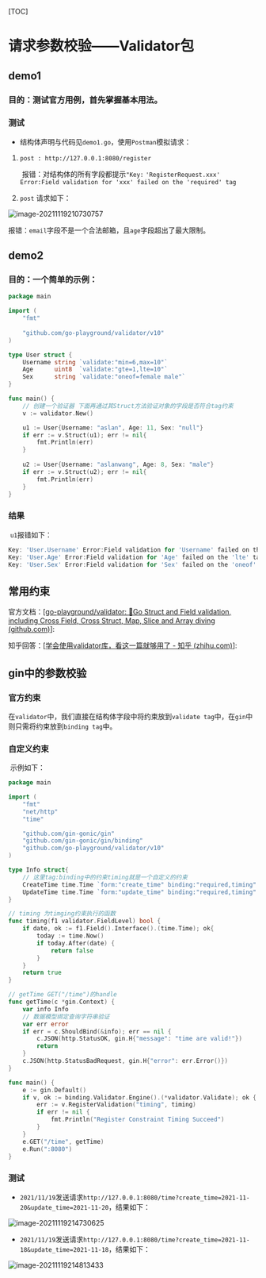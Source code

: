 [TOC]



# 请求参数校验——Validator包

## demo1

### 目的：测试官方用例，首先掌握基本用法。

### 测试

- 结构体声明与代码见`demo1.go`，使用`Postman`模拟请求：

1. `post : http://127.0.0.1:8080/register`

   ​	报错：对结构体的所有字段都提示`"Key:` `'RegisterRequest.xxx' Error:Field validation for 'xxx' failed on the 'required' tag`

2. `post` 请求如下：

![image-20211119210730757](C:\Users\wangwei\AppData\Roaming\Typora\typora-user-images\image-20211119210730757.png)

​			报错：`email`字段不是一个合法邮箱，且`age`字段超出了最大限制。

## demo2

### 目的：一个简单的示例：

```go
package main

import (
	"fmt"
    
	"github.com/go-playground/validator/v10"
)

type User struct {
	Username string `validate:"min=6,max=10"`
 	Age      uint8  `validate:"gte=1,lte=10"`
 	Sex      string `validate:"oneof=female male"`
}

func main() {
	// 创建一个验证器 下面再通过其Struct方法验证对象的字段是否符合tag约束
	v := validator.New()

	u1 := User{Username: "aslan", Age: 11, Sex: "null"}
	if err := v.Struct(u1); err != nil{
		fmt.Println(err)
	}
	
	u2 := User{Username: "aslanwang", Age: 8, Sex: "male"}
	if err := v.Struct(u2); err != nil{
		fmt.Println(err)
	}
}

```

### 结果

​	`u1`报错如下：

```go
Key: 'User.Username' Error:Field validation for 'Username' failed on the 'min' tag
Key: 'User.Age' Error:Field validation for 'Age' failed on the 'lte' tag     
Key: 'User.Sex' Error:Field validation for 'Sex' failed on the 'oneof' tag
```

## 常用约束

官方文档：[[go-playground/validator: :100:Go Struct and Field validation, including Cross Field, Cross Struct, Map, Slice and Array diving (github.com)](https://github.com/go-playground/validator)]:

知乎回答：[[学会使用validator库，看这一篇就够用了 - 知乎 (zhihu.com)](https://zhuanlan.zhihu.com/p/194319694)]:

## gin中的参数校验

### 官方约束

​	在`validator`中，我们直接在结构体字段中将约束放到`validate tag`中，在`gin`中则只需将约束放到`binding tag`中。

### 自定义约束

​	示例如下：

```go
package main

import (
	"fmt"
	"net/http"
	"time"

	"github.com/gin-gonic/gin"
	"github.com/gin-gonic/gin/binding"
	"github.com/go-playground/validator/v10"
)

type Info struct{
	// 这里tag:binding中的约束timing就是一个自定义的约束
	CreateTime time.Time `form:"create_time" binding:"required,timing" time_format:"2006-01-02"`
 	UpdateTime time.Time `form:"update_time" binding:"required,timing" time_format:"2006-01-02"`
}

// timing 为timging约束执行的函数
func timing(f1 validator.FieldLevel) bool {
	if date, ok := f1.Field().Interface().(time.Time); ok{
		today := time.Now()
		if today.After(date) {
			return false
		}
	}
	return true
}

// getTime GET("/time")的handle
func getTime(c *gin.Context) {
	var info Info
	// 数据模型绑定查询字符串验证
	var err error
	if err = c.ShouldBind(&info); err == nil {
	 	c.JSON(http.StatusOK, gin.H{"message": "time are valid!"})
		return
	}
	c.JSON(http.StatusBadRequest, gin.H{"error": err.Error()})
}

func main() {
	e := gin.Default()
	if v, ok := binding.Validator.Engine().(*validator.Validate); ok {
		err := v.RegisterValidation("timing", timing)
		if err != nil {
			fmt.Println("Register Constraint Timing Succeed")
		}
	}
	e.GET("/time", getTime)
	e.Run(":8080")
}
```

### 测试

- `2021/11/19`发送请求`http://127.0.0.1:8080/time?create_time=2021-11-20&update_time=2021-11-20`，结果如下：

![image-20211119214730625](C:\Users\wangwei\AppData\Roaming\Typora\typora-user-images\image-20211119214730625.png)

- ​	`2021/11/19`发送请求`http://127.0.0.1:8080/time?create_time=2021-11-18&update_time=2021-11-18`，结果如下：

![image-20211119214813433](C:\Users\wangwei\AppData\Roaming\Typora\typora-user-images\image-20211119214813433.png)

